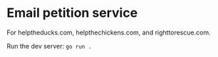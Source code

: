 # Email petition service

For helptheducks.com, helpthechickens.com, and righttorescue.com.

Run the dev server:
`go run .`
